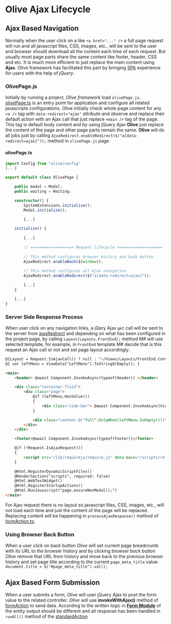 # Olive Ajax Lifecycle

## Ajax Based Navigation

Normally when the user click on a like `<a href="..." />` a full page request will run and all javascript files, CSS, images, etc., will be sent to the user and browser should download all the content each time of each request. But usually most page parts share the same content like footer, header, CSS and etc. It is much more efficient to just replace the main content using **Ajax**. Olive framework has facilitated this part by bringing [SPA](https://en.wikipedia.org/wiki/Single-page_application) experience for users with the help of *jQuery*.

### OlivePage.js

Initially by running a project, *Olive framework* load `olivePage.js`. [olivePage.ts](https://github.com/Geeksltd/Olive.MvcJs/blob/master/src/olivePage.ts#L119) is an entry point for application and configure all related javascripts configurations. Olive initially check whole page content for any `<a />` tag with `data-redirect="ajax"` attribute and observe and replace their default action with an Ajax call that just replace `<main />` tag of the page. This tag is default body content and by using jQuery Ajax **Olive** just replace the content of the page and other page parts remain the same. **Olive** will do all jobs just by calling `AjaxRedirect.enableRedirect($("a[data-redirect=ajax]"));` method in `olivePage.js` page.

#### olivePage.ts

```typescript
import Config from "olive/config"
[...]

export default class OlivePage {

    public modal = Modal;
    public waiting = Waiting;

    constructor() {
        SystemExtensions.initialize();
        Modal.initialize();

        [...]

    initialize() {
        
        [...]

        // =================== Request lifecycle ====================
        
        // This method configures browser history and back button
        AjaxRedirect.enableBack($(window));
        
        // This method configures all Ajax navigation
        AjaxRedirect.enableRedirect($("a[data-redirect=ajax]"));

        [...]
    }

    [...]
}
```

### Server Side Response Process

When user click on any navigation links, a jQery Ajax `get` call will be sent to the server from [ajaxRedirect](https://github.com/Geeksltd/Olive.MvcJs/blob/master/src/mvc/ajaxRedirect.ts#L42) and depending on what has been configured in the project page, by calling `Layout(Layouts.FrontEnd);` method M# will use selected template, for example, in `FrontEnd` template M# decide that is this request an Ajax call or not and set page layout accordingly.

```html
@{Layout = Request.IsAjaxCall() ? null : "~/Views/Layouts/FrontEnd.Container.cshtml";}
@{ var leftMenu = ViewData["LeftMenu"].ToStringOrEmpty(); }

<main>
    <header> @await Component.InvokeAsync(typeof(Header)) </header>

    <div class="container-fluid">
        <div class="page">
            @if (leftMenu.HasValue())
            {
                <div class="side-bar"> @await Component.InvokeAsync(ViewData["LeftMenu"].ToString()) </div>
            }

            <div class="content @("full".OnlyWhen(leftMenu.IsEmpty()))">@RenderBody()</div>
        </div>
    </div>

    <footer>@await Component.InvokeAsync(typeof(Footer))</footer>

    @if (!Request.IsAjaxRequest())
    {
        <script src="/lib/requirejs/require.js" data-main="/scripts/references"></script>
    }

    @Html.RegisterDynamicScriptFiles()
    @RenderSection("scripts", required: false)
    @Html.WebTestWidget()
    @Html.RegisterStartupActions()
    @Html.RunJavascript("page.ensureNonModal();")
</main>
```

For Ajax request there is no layout so javascript files, CSS, images, etc., will not load each time and just the content of the page will be replaced. Replacing content will be happening in `processAjaxResponse()` method of [formAction.ts](https://github.com/Geeksltd/Olive.MvcJs/blob/master/src/mvc/formAction.ts#L106);

### Using Browser Back Button

When a user click on back button *Olive* will set current page breadcrumb with its URL to the browser history and by clicking browser *back* button *Olive* remove that URL from history and move back to the previous browser history and set page title according to the  current `page_meta_title` value: `document.title = $("#page_meta_title").val();`

## Ajax Based Form Submission

When a user submits a form, *Olive* will user jQuery Ajax to post the form value to the related controller. *Olive* will use **invokeWithAjax()** method of [formAction](https://github.com/Geeksltd/Olive.MvcJs/blob/master/src/mvc/formAction.ts#L52) to send data. According to the written logic in **[Form Module](https://github.com/Geeksltd/MSharp.Docs/blob/master/Basics/Concepts.md)** of the entity output should be different and all response has been handled in `runAll()` method of the [standardAction](https://github.com/Geeksltd/Olive.MvcJs/blob/master/src/mvc/standardAction.ts#L27)